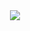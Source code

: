 <div align='center'>
<img src="https://capsule-render.vercel.app/api?type=waving&color=75BDE0&height=200&section=header&text=HelloWook&fontSize=90" /><br/>
</div>
